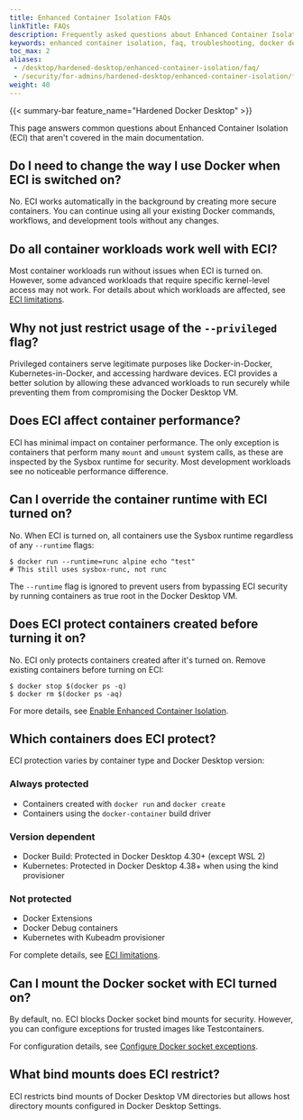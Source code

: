 ```yaml
---
title: Enhanced Container Isolation FAQs
linkTitle: FAQs
description: Frequently asked questions about Enhanced Container Isolation
keywords: enhanced container isolation, faq, troubleshooting, docker desktop
toc_max: 2
aliases:
 - /desktop/hardened-desktop/enhanced-container-isolation/faq/
 - /security/for-admins/hardened-desktop/enhanced-container-isolation/faq/
weight: 40
---
```


{{< summary-bar feature_name="Hardened Docker Desktop" >}}

This page answers common questions about Enhanced Container Isolation (ECI) that aren't covered in the main documentation.

## Do I need to change the way I use Docker when ECI is switched on?

No. ECI works automatically in the background by creating more secure containers. You can continue using all your existing Docker commands, workflows, and development tools without any changes.

## Do all container workloads work well with ECI?

Most container workloads run without issues when ECI is turned on. However, some advanced workloads that require specific kernel-level access may not work. For details about which workloads are affected, see [ECI limitations](/manuals/enterprise/security/hardened-desktop/enhanced-container-isolation/limitations.md).

## Why not just restrict usage of the `--privileged` flag?

Privileged containers serve legitimate purposes like Docker-in-Docker, Kubernetes-in-Docker, and accessing hardware devices. ECI provides a better solution by allowing these advanced workloads to run securely while preventing them from compromising the Docker Desktop VM.

## Does ECI affect container performance?

ECI has minimal impact on container performance. The only exception is containers that perform many `mount` and `umount` system calls, as these are inspected by the Sysbox runtime for security. Most development workloads see no noticeable performance difference.

## Can I override the container runtime with ECI turned on?


No. When ECI is turned on, all containers use the Sysbox runtime regardless of any `--runtime` flags:

```console
$ docker run --runtime=runc alpine echo "test"
# This still uses sysbox-runc, not runc
```

The `--runtime` flag is ignored to prevent users from bypassing ECI security by running containers as true root in the Docker Desktop VM.

## Does ECI protect containers created before turning it on?

No. ECI only protects containers created after it's turned on. Remove existing containers before turning on ECI:

```console
$ docker stop $(docker ps -q)
$ docker rm $(docker ps -aq)
```

For more details, see [Enable Enhanced Container Isolation](/manuals/enterprise/security/hardened-desktop/enhanced-container-isolation/enable-eci.md).

## Which containers does ECI protect?

ECI protection varies by container type and Docker Desktop version:

### Always protected

- Containers created with `docker run` and `docker create`
- Containers using the `docker-container` build driver

### Version dependent

- Docker Build: Protected in Docker Desktop 4.30+ (except WSL 2)
- Kubernetes: Protected in Docker Desktop 4.38+ when using the kind provisioner

### Not protected

- Docker Extensions
- Docker Debug containers
- Kubernetes with Kubeadm provisioner

For complete details, see [ECI limitations](/manuals/enterprise/security/hardened-desktop/enhanced-container-isolation/limitations.md).

## Can I mount the Docker socket with ECI turned on?

By default, no. ECI blocks Docker socket bind mounts for security. However, you can configure exceptions for trusted images like Testcontainers.

For configuration details, see [Configure Docker socket exceptions](/manuals/enterprise/security/hardened-desktop/enhanced-container-isolation/config.md).

## What bind mounts does ECI restrict?

ECI restricts bind mounts of Docker Desktop VM directories but allows host directory mounts configured in Docker Desktop Settings.
